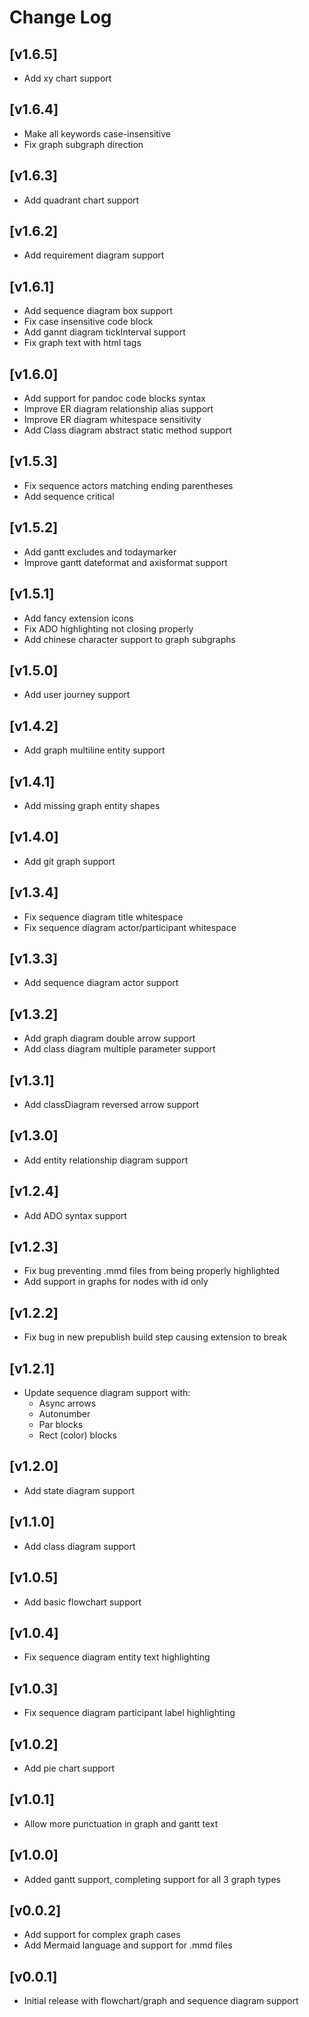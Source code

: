 # Change Log

## [v1.6.5]

- Add xy chart support

## [v1.6.4]

- Make all keywords case-insensitive
- Fix graph subgraph direction

## [v1.6.3]

- Add quadrant chart support

## [v1.6.2]

- Add requirement diagram support

## [v1.6.1]

- Add sequence diagram box support
- Fix case insensitive code block
- Add gannt diagram tickInterval support
- Fix graph text with html tags

## [v1.6.0]

- Add support for pandoc code blocks syntax
- Improve ER diagram relationship alias support
- Improve ER diagram whitespace sensitivity
- Add Class diagram abstract static method support

## [v1.5.3]

- Fix sequence actors matching ending parentheses
- Add sequence critical

## [v1.5.2]

- Add gantt excludes and todaymarker
- Improve gantt dateformat and axisformat support

## [v1.5.1]

- Add fancy extension icons
- Fix ADO highlighting not closing properly
- Add chinese character support to graph subgraphs

## [v1.5.0]

- Add user journey support

## [v1.4.2]

- Add graph multiline entity support

## [v1.4.1]

- Add missing graph entity shapes

## [v1.4.0]

- Add git graph support

## [v1.3.4]

- Fix sequence diagram title whitespace
- Fix sequence diagram actor/participant whitespace

## [v1.3.3]

- Add sequence diagram actor support

## [v1.3.2]

- Add graph diagram double arrow support
- Add class diagram multiple parameter support

## [v1.3.1]

- Add classDiagram reversed arrow support

## [v1.3.0]

- Add entity relationship diagram support

## [v1.2.4]

- Add ADO syntax support

## [v1.2.3]

- Fix bug preventing .mmd files from being properly highlighted
- Add support in graphs for nodes with id only

## [v1.2.2]

- Fix bug in new prepublish build step causing extension to break

## [v1.2.1]

- Update sequence diagram support with:
  - Async arrows
  - Autonumber
  - Par blocks
  - Rect (color) blocks

## [v1.2.0]

- Add state diagram support

## [v1.1.0]

- Add class diagram support

## [v1.0.5]

- Add basic flowchart support

## [v1.0.4]

- Fix sequence diagram entity text highlighting

## [v1.0.3]

- Fix sequence diagram participant label highlighting

## [v1.0.2]

- Add pie chart support

## [v1.0.1]

- Allow more punctuation in graph and gantt text

## [v1.0.0]

- Added gantt support, completing support for all 3 graph types

## [v0.0.2]

- Add support for complex graph cases
- Add Mermaid language and support for .mmd files

## [v0.0.1]

- Initial release with flowchart/graph and sequence diagram support
